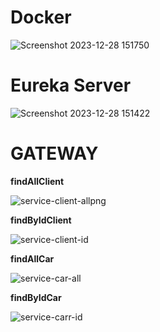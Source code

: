 # Docker #
![Screenshot 2023-12-28 151750](https://github.com/Yahya-elaatar/Eureka/assets/114237312/f8321beb-d102-45fd-8b95-79a74505e482)

# __Eureka Server__ #

![Screenshot 2023-12-28 151422](https://github.com/Yahya-elaatar/Eureka/assets/114237312/c425d5ec-a26b-44b3-b438-6e7529a8f933)



# GATEWAY #

__findAllClient__

![service-client-allpng](https://github.com/Yahya-elaatar/Eureka/assets/114237312/42a96e0f-7517-4929-bbb6-b7996dbb60af)

__findByIdClient__

![service-client-id](https://github.com/Yahya-elaatar/Eureka/assets/114237312/841f8b75-ab2c-4cfe-a45f-ad000bf4e622)


__findAllCar__

![service-car-all](https://github.com/Yahya-elaatar/Eureka/assets/114237312/733ea0ce-6ffb-43d5-9185-8cf0b3578922)

__findByIdCar__
 
![service-carr-id](https://github.com/Yahya-elaatar/Eureka/assets/114237312/c81544ec-6d48-4f23-ac96-17a0f43b596a)
